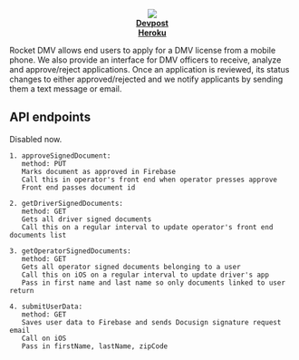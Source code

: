 <p align="center">
  <img src="https://i.imgur.com/7xbNd9e.jpg" />
  <br />
  <b>
    <a href=https://devpost.com/software/rocket-dmv>Devpost</a>
    <br />
    <a href=oshaw-rocket-dmv.herokuapp.com>Heroku</a>
  </b>
</p>

Rocket DMV allows end users to apply for a DMV license from a mobile phone. We also provide an interface for DMV officers to receive, analyze and approve/reject applications. Once an application is reviewed, its status changes to either approved/rejected and we notify applicants by sending them a text message or email.

## API endpoints

Disabled now.

```
1. approveSignedDocument:
   method: PUT
   Marks document as approved in Firebase
   Call this in operator's front end when operator presses approve
   Front end passes document id
  
2. getDriverSignedDocuments:
   method: GET
   Gets all driver signed documents
   Call this on a regular interval to update operator's front end documents list
  
3. getOperatorSignedDocuments:
   method: GET
   Gets all operator signed documents belonging to a user
   Call this on iOS on a regular interval to update driver's app
   Pass in first name and last name so only documents linked to user return
  
4. submitUserData:
   method: GET
   Saves user data to Firebase and sends Docusign signature request email
   Call on iOS
   Pass in firstName, lastName, zipCode

```
